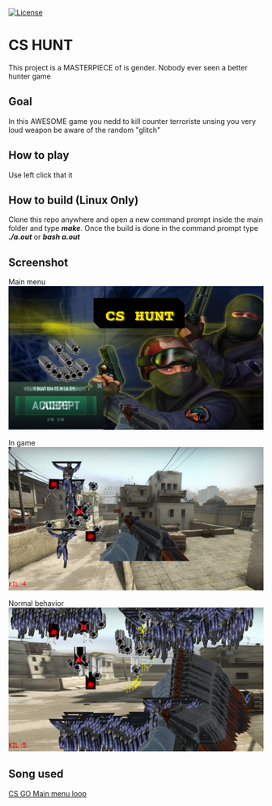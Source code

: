 [![License](https://img.shields.io/github/license/Blackoutburst/CS-HUNT.svg)](LICENSE)

# CS HUNT
This project is a MASTERPIECE of is gender. Nobody ever seen a better hunter game

## Goal
In this AWESOME game you nedd to kill counter terroriste unsing you very loud weapon be aware of the random "glitch"

## How to play
Use left click that it

## How to build (Linux Only)
Clone this repo anywhere and open a new command prompt inside the main folder and type ***make***. 
Once the build is done in the command prompt type ***./a.out*** or ***bash a.out*** 

## Screenshot
Main menu
![Main menu](/screen1.png)

In game
![In game](/screen2.png)

Normal behavior
![Normal behavior](/screen3.png)

## Song used
[CS GO Main menu loop](https://www.youtube.com/watch?v=Rvi6c8toWJM)
